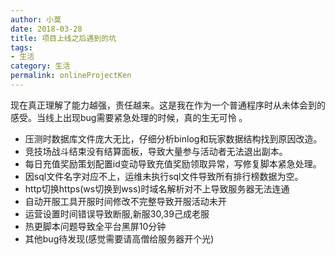 ```yaml
---
author: 小莫
date: 2018-03-28
title: 项目上线之后遇到的坑
tags:
- 生活
category: 生活
permalink: onlineProjectKen
---
```

现在真正理解了能力越强，责任越来。这是我在作为一个普通程序时从未体会到的感受。当线上出现bug需要紧急处理的时候，真的生无可怜 。
<!-- more -->

- 压测时数据库文件庞大无比，仔细分析binlog和玩家数据结构找到原因改造。
- 竞技场战斗结束没有结算面板，导致大量参与活动者无法退出副本。
- 每日充值奖励策划配置id变动导致充值奖励领取异常，写修复脚本紧急处理。
- 因sql文件名字对应不上，运维未执行sql文件导致所有排行榜数据为空。
- http切换https(ws切换到wss)时域名解析对不上导致服务器无法连通
- 自动开服工具开服时间修改不完整导致开服活动未开
- 运营设置时间错误导致断服,新服30,39己成老服
- 热更脚本问题导致全平台黑屏10分钟
- 其他bug待发现(感觉需要请高僧给服务器开个光)
